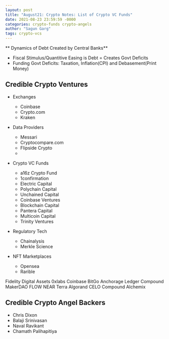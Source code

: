 ```yaml
---
layout: post
title: "August21: Crypto Notes: List of Crypto VC Funds"
date: 2021-08-23 23:59:59 -0000
categories: crypto-funds crypto-angels
author: "Sagun Garg"
tags: crypto-vcs
---
```


** Dynamics of Debt Created by Central Banks**
- Fiscal Stimulus/Quantitive Easing is Debt = Creates Govt Deficits 
- Funding Govt Deficits: Taxation, Inflation(CPI) and Debasement(Print Money)

## Credible Crypto Ventures
- Exchanges
    - Coinbase
    - Crypto.com
    - Kraken

- Data Providers
    - Messari
    - Cryptocompare.com
    - Flipside Crypto
    - 

- Crypto VC Funds
    - a16z Crypto Fund
    - 1confirmation
    - Electric Capital
    - Polychain Capital
    - Unchained Capital
    - Coinbase Ventures
    - Blockchain Capital
    - Pantera Capital
    - Multicoin Capital
    - Trinity Ventures
 
- Regulatory Tech
    - Chainalysis
    - Merkle Science

- NFT Marketplaces
    - Opensea
    - Rarible


Fidelity Digital Assets
0xlabs
Coinbase
BitGo
Anchorage
Ledger 
Compound 
MakerDAO
FLOW
NEAR
Terra
Algorand
CELO
Compound
Alchemix


## Credible Crypto Angel Backers
- Chris Dixon
- Balaji Srinivasan
- Naval Ravikant
- Chamath Palihapitiya

